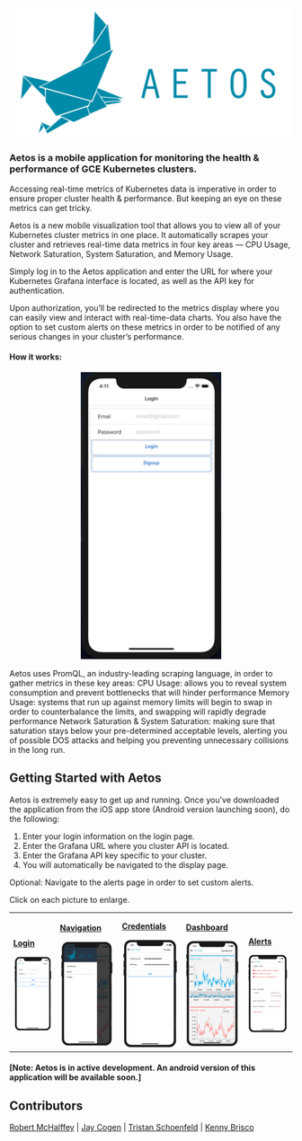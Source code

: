 ![Aetos](assets/aetos-logo-horiz.jpg)

### Aetos is a mobile application for monitoring the health & performance of GCE Kubernetes clusters.

Accessing real-time metrics of Kubernetes data is imperative in order to ensure proper cluster health & performance. But keeping an eye on these metrics can get tricky.

Aetos is a new mobile visualization tool that allows you to view all of your Kubernetes cluster metrics in one place. It automatically scrapes your cluster and retrieves real-time data metrics in four key areas — CPU Usage, Network Saturation, System Saturation, and Memory Usage.

Simply log in to the Aetos application and enter the URL for where your Kubernetes Grafana interface is located, as well as the API key for authentication.

Upon authorization, you’ll be redirected to the metrics display where you can easily view and interact with real-time-data charts. You also have the option to set custom alerts on these metrics in order to be notified of any serious changes in your cluster’s performance.


#### How it works:
<div style="margin: 0 auto; width: 250px;"><img src ="./assets/aetos-demo.gif" /></div>

Aetos uses PromQL, an industry-leading scraping language, in order to gather metrics in these key areas:
CPU Usage: allows you to reveal system consumption and prevent bottlenecks that will hinder performance
Memory Usage: systems that run up against memory limits will begin to swap in order to counterbalance the limits, and swapping will rapidly degrade performance
Network Saturation & System Saturation: making sure that saturation stays below your pre-determined acceptable levels, alerting you of possible DOS attacks and helping you preventing unnecessary collisions in the long run.

## Getting Started with Aetos
Aetos is extremely easy to get up and running. Once you've downloaded the application from the iOS app store (Android version launching soon), do the following:

1. Enter your login information on the login page.
2. Enter the Grafana URL where you cluster API is located.
3. Enter the Grafana API key specific to your cluster.
4. You will automatically be navigated to the display page.

Optional: Navigate to the alerts page in order to set custom alerts.

Click on each picture to enlarge.

<table style="width:100%">
<tr>

  <td>
    <a href="assets/login.jpg">
    <p><b>Login</b></p>
    <img src="assets/login.jpg" width="170">
    </a>
  </td>

  <td>
    <a href="assets/side-nav.jpg">
    <p><b>Navigation</b></p>
    <img src="assets/side-nav.jpg" width="170">
    </a>
  </td>

  <td>
    <a href="assets/profile.jpg">
    <p><b>Credentials</b></p>
    <img src="assets/profile.jpg" width="170">
    </a>
  </td>

  <td>
    <a href="assets/dashboard.jpg">
    <p><b>Dashboard</b></p>
    <img src="assets/dashboard.jpg" width="170">
    </a>
  </td>
  

  <td>
    <a href="assets/alerts.jpg">
    <p><b>Alerts</b></p>
    <img src="assets/alerts.jpg" width="170">
    </a>
  </td>

</tr>
</table>

#### [Note: Aetos is in active development. An android version of this application will be available soon.]

## Contributors

[Robert McHalffey](https://github.com/calffey) | [Jay Cogen](https://github.com/JayCogen44) | [Tristan Schoenfeld](https://github.com/trischoe) | [Kenny Brisco](https://github.com/Kenneth-Brisco)